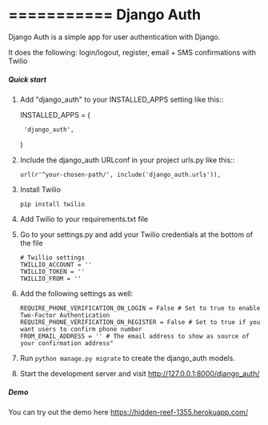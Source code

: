 ===========
Django Auth
===========

Django Auth is a simple app for user authentication with Django. 

It does the following: login/logout, register, email + SMS confirmations with Twilio

##### Quick start

1. Add "django_auth" to your INSTALLED_APPS setting like this::

    INSTALLED_APPS = (
        
        'django_auth',
    )

2. Include the django_auth URLconf in your project urls.py like this::

    `url(r'^your-chosen-path/', include('django_auth.urls')),`
    
3. Install Twilio 

    `pip install twilio`

4. Add Twilio to your requirements.txt file

5. Go to your settings.py and add your Twilio credentials at the bottom of the file

    ```
    # Twillio settings
    TWILLIO_ACCOUNT = ''
    TWILLIO_TOKEN = ''
    TWILLIO_FROM = ''
    ```
6. Add the following settings as well:
    ```
    REQUIRE_PHONE_VERIFICATION_ON_LOGIN = False # Set to true to enable Two-Factor Authentication
    REQUIRE_PHONE_VERIFICATION_ON_REGISTER = False # Set to true if you want users to confirm phone number
    FROM_EMAIL_ADDRESS = '' # The email address to show as source of your confirmation address"
    ```

6. Run `python manage.py migrate` to create the django_auth models.


7. Start the development server and visit http://127.0.0.1:8000/django_auth/
   

##### Demo

You can try out the demo here https://hidden-reef-1355.herokuapp.com/